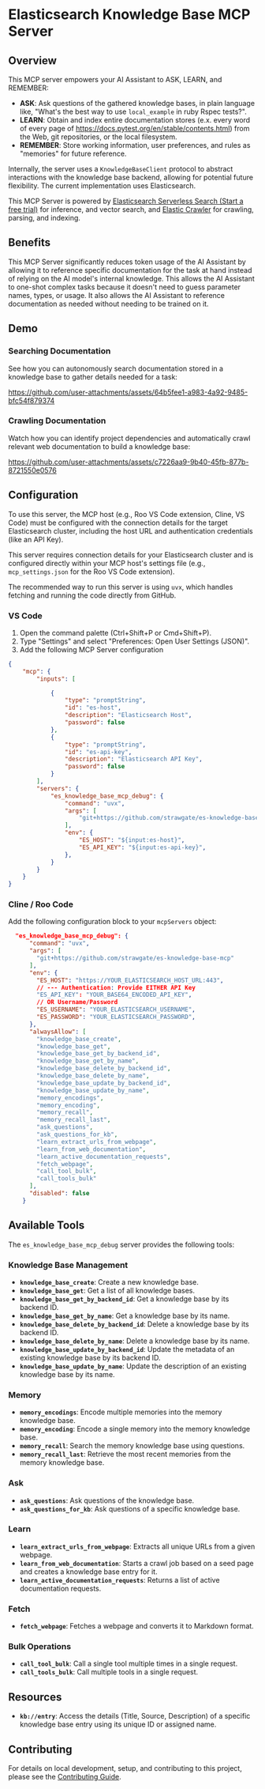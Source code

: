 # Elasticsearch Knowledge Base MCP Server

## Overview

This MCP server empowers your AI Assistant to ASK, LEARN, and REMEMBER:
*   **ASK**: Ask questions of the gathered knowledge bases, in plain language like, "What's the best way to use `local_example` in ruby Rspec tests?".
*   **LEARN**: Obtain and index entire documentation stores (e.x. every word of every page of https://docs.pytest.org/en/stable/contents.html) from the Web, git repositories, or the local filesystem.
*   **REMEMBER**: Store working information, user preferences, and rules as "memories" for future reference.

Internally, the server uses a `KnowledgeBaseClient` protocol to abstract interactions with the knowledge base backend, allowing for potential future flexibility. The current implementation uses Elasticsearch.

This MCP Server is powered by [Elasticsearch Serverless Search (Start a free trial)](https://www.elastic.co/guide/en/serverless/current/what-is-elasticsearch-serverless.html) for inference, and vector search, and [Elastic Crawler](https://github.com/elastic/crawler) for crawling, parsing, and indexing.

## Benefits

This MCP Server significantly reduces token usage of the AI Assistant by allowing it to reference specific documentation for the task at hand instead of relying on the AI model's internal knowledge. This allows the AI Assistant to one-shot complex tasks because it doesn't need to guess parameter names, types, or usage. It also allows the AI Assistant to reference documentation as needed without needing to be trained on it.

## Demo

### Searching Documentation

See how you can autonomously search documentation stored in a knowledge base to gather details needed for a task:

https://github.com/user-attachments/assets/64b5fee1-a983-4a92-9485-bfc54f879374

### Crawling Documentation

Watch how you can identify project dependencies and automatically crawl relevant web documentation to build a knowledge base:

https://github.com/user-attachments/assets/c7226aa9-9b40-45fb-877b-8721550e0576


## Configuration

To use this server, the MCP host (e.g., Roo VS Code extension, Cline, VS Code) must be configured with the connection details for the target Elasticsearch cluster, including the host URL and authentication credentials (like an API Key).

This server requires connection details for your Elasticsearch cluster and is configured directly within your MCP host's settings file (e.g., `mcp_settings.json` for the Roo VS Code extension).

The recommended way to run this server is using `uvx`, which handles fetching and running the code directly from GitHub. 

### VS Code 

1. Open the command palette (Ctrl+Shift+P or Cmd+Shift+P).
2. Type "Settings" and select "Preferences: Open User Settings (JSON)".
3. Add the following MCP Server configuration

```json
{
    "mcp": {
        "inputs": [

            {
                "type": "promptString",
                "id": "es-host",
                "description": "Elasticsearch Host",
                "password": false
            },
            {
                "type": "promptString",
                "id": "es-api-key",
                "description": "Elasticsearch API Key",
                "password": false
            }
        ],
        "servers": {
            "es_knowledge_base_mcp_debug": {
                "command": "uvx",
                "args": [
                    "git+https://github.com/strawgate/es-knowledge-base-mcp"
                ],
                "env": {
                    "ES_HOST": "${input:es-host}",
                    "ES_API_KEY": "${input:es-api-key}",
                },
            }
        }
    }
}
```

### Cline / Roo Code
Add the following configuration block to your `mcpServers` object:

```json
  "es_knowledge_base_mcp_debug": {
      "command": "uvx",
      "args": [
        "git+https://github.com/strawgate/es-knowledge-base-mcp"
      ],
      "env": {
        "ES_HOST": "https://YOUR_ELASTICSEARCH_HOST_URL:443",
        // --- Authentication: Provide EITHER API Key
        "ES_API_KEY": "YOUR_BASE64_ENCODED_API_KEY",
        // OR Username/Password
        "ES_USERNAME": "YOUR_ELASTICSEARCH_USERNAME",
        "ES_PASSWORD": "YOUR_ELASTICSEARCH_PASSWORD",
      },
      "alwaysAllow": [
        "knowledge_base_create",
        "knowledge_base_get",
        "knowledge_base_get_by_backend_id",
        "knowledge_base_get_by_name",
        "knowledge_base_delete_by_backend_id",
        "knowledge_base_delete_by_name",
        "knowledge_base_update_by_backend_id",
        "knowledge_base_update_by_name",
        "memory_encodings",
        "memory_encoding",
        "memory_recall",
        "memory_recall_last",
        "ask_questions",
        "ask_questions_for_kb",
        "learn_extract_urls_from_webpage",
        "learn_from_web_documentation",
        "learn_active_documentation_requests",
        "fetch_webpage",
        "call_tool_bulk",
        "call_tools_bulk"
      ],
      "disabled": false
    }
```

## Available Tools

The `es_knowledge_base_mcp_debug` server provides the following tools:

### Knowledge Base Management
*   **`knowledge_base_create`**: Create a new knowledge base.
*   **`knowledge_base_get`**: Get a list of all knowledge bases.
*   **`knowledge_base_get_by_backend_id`**: Get a knowledge base by its backend ID.
*   **`knowledge_base_get_by_name`**: Get a knowledge base by its name.
*   **`knowledge_base_delete_by_backend_id`**: Delete a knowledge base by its backend ID.
*   **`knowledge_base_delete_by_name`**: Delete a knowledge base by its name.
*   **`knowledge_base_update_by_backend_id`**: Update the metadata of an existing knowledge base by its backend ID.
*   **`knowledge_base_update_by_name`**: Update the description of an existing knowledge base by its name.

### Memory
*   **`memory_encodings`**: Encode multiple memories into the memory knowledge base.
*   **`memory_encoding`**: Encode a single memory into the memory knowledge base.
*   **`memory_recall`**: Search the memory knowledge base using questions.
*   **`memory_recall_last`**: Retrieve the most recent memories from the memory knowledge base.

### Ask
*   **`ask_questions`**: Ask questions of the knowledge base.
*   **`ask_questions_for_kb`**: Ask questions of a specific knowledge base.

### Learn
*   **`learn_extract_urls_from_webpage`**: Extracts all unique URLs from a given webpage.
*   **`learn_from_web_documentation`**: Starts a crawl job based on a seed page and creates a knowledge base entry for it.
*   **`learn_active_documentation_requests`**: Returns a list of active documentation requests.

### Fetch
*   **`fetch_webpage`**: Fetches a webpage and converts it to Markdown format.

### Bulk Operations
*   **`call_tool_bulk`**: Call a single tool multiple times in a single request.
*   **`call_tools_bulk`**: Call multiple tools in a single request.

## Resources

*   **`kb://entry`**: Access the details (Title, Source, Description) of a specific knowledge base entry using its unique ID or assigned name.


## Contributing

For details on local development, setup, and contributing to this project, please see the [Contributing Guide](contributing.md).